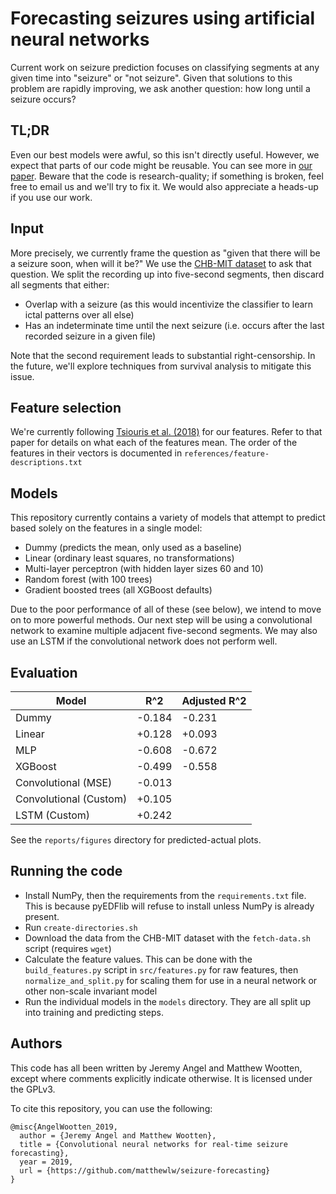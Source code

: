 # Forecasting seizures using artificial neural networks

Current work on seizure prediction focuses on classifying segments at any given
time into "seizure" or "not seizure". Given that solutions to this problem are
rapidly improving, we ask another question: how long until a seizure occurs?

## TL;DR

Even our best models were awful, so this isn't directly useful. However, we
expect that parts of our code might be reusable. You can see more in [our
paper](https://https://github.com/matthewlw/seizure-forecasting/blob/master/references/AngelWootten_2019.pdf).
Beware that the code is research-quality; if something is broken, feel free to
email us and we'll try to fix it. We would also appreciate a heads-up if you use
our work.

## Input

More precisely, we currently frame the question as "given that there will be a
seizure soon, when will it be?" We use the [CHB-MIT
dataset](https://physionet.org/pn6/chbmit/) to ask that question. We split the
recording up into five-second segments, then discard all segments that either:
- Overlap with a seizure (as this would incentivize the classifier to learn
  ictal patterns over all else)
- Has an indeterminate time until the next seizure (i.e. occurs after the last
  recorded seizure in a given file)

Note that the second requirement leads to substantial right-censorship. In the
future, we'll explore techniques from survival analysis to mitigate this issue.


## Feature selection

We're currently following [Tsiouris et al.
(2018)](https://doi.org/10.1016/j.compbiomed.2018.05.019) for our features.
Refer to that paper for details on what each of the features mean. The order of
the features in their vectors is documented in
`references/feature-descriptions.txt`

## Models

This repository currently contains a variety of models that attempt to predict
based solely on the features in a single model:
* Dummy (predicts the mean, only used as a baseline)
* Linear (ordinary least squares, no transformations)
* Multi-layer perceptron (with hidden layer sizes 60 and 10)
* Random forest (with 100 trees)
* Gradient boosted trees (all XGBoost defaults)

Due to the poor performance of all of these (see below), we intend to move on to
more powerful methods. Our next step will be using a convolutional network to
examine multiple adjacent five-second segments. We may also use an LSTM if the
convolutional network does not perform well.

## Evaluation

| Model                  | R^2    | Adjusted R^2 |
| ---------------------- | ------ | ------------ |
| Dummy                  | -0.184 | -0.231 |
| Linear                 | +0.128 | +0.093 |
| MLP                    | -0.608 | -0.672 |
| XGBoost                | -0.499 | -0.558 |
| Convolutional (MSE)    | -0.013 |        |
| Convolutional (Custom) | +0.105 |        |
| LSTM (Custom)          | +0.242 |        |

See the `reports/figures` directory for predicted-actual plots.

## Running the code

* Install NumPy, then the requirements from the `requirements.txt` file. This is because pyEDFlib will refuse to install unless NumPy is already present.
* Run `create-directories.sh`
* Download the data from the CHB-MIT dataset with the `fetch-data.sh` script (requires `wget`)
* Calculate the feature values. This can be done with the `build_features.py` script in `src/features.py` for raw features, then `normalize_and_split.py` for scaling them for use in a neural network or other non-scale invariant model
* Run the individual models in the `models` directory. They are all split up into training and predicting steps.

## Authors

This code has all been written by Jeremy Angel and Matthew Wootten, except where
comments explicitly indicate otherwise. It is licensed under the GPLv3.

To cite this repository, you can use the following:

```
@misc{AngelWootten_2019,
  author = {Jeremy Angel and Matthew Wootten},
  title = {Convolutional neural networks for real-time seizure forecasting},
  year = 2019,
  url = {https://github.com/matthewlw/seizure-forecasting}
}
```
